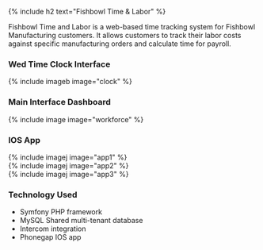 {% include h2 text="Fishbowl Time & Labor" %}

Fishbowl Time and Labor is a web-based time tracking system for Fishbowl Manufacturing customers. It allows customers to track their labor costs against specific manufacturing orders and calculate time for payroll.

### Wed Time Clock Interface

{% include imageb image="clock" %}

### Main Interface Dashboard

{% include image image="workforce" %}

### IOS App

<div class="row cards">
  <div class="col-xs-4">
    {% include imagej image="app1" %}
  </div>
  <div class="col-xs-4">
    {% include imagej image="app2" %}
  </div>
  <div class="col-xs-4">
    {% include imagej image="app3" %}
  </div>
</div>

### Technology Used

- Symfony PHP framework
- MySQL Shared multi-tenant database
- Intercom integration
- Phonegap IOS app
